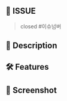 ## 📌 ISSUE

<!-- PR이 연결된 이슈 번호 작성 -->
<!-- ex) closed #[이슈번호] -->
> closed #이슈넘버
## 📝 Description

<!-- PR 내용 요약 -->

## 🛠 Features

<!-- 리스트 기록 -->
<!-- - task1 -->
<!-- - task2 -->
<!-- - task3 -->

## 📸 Screenshot

<!-- 참고자료링크 및 스토리북 결과물 -->
<!-- ex) 링크, 스크린샷 -->
